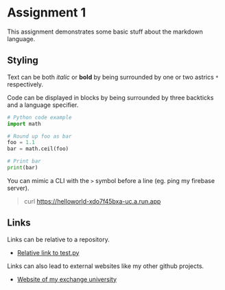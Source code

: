 # Assignment 1

This assignment demonstrates some basic stuff about the markdown language.

## Styling

Text can be both *italic* or **bold** by being surrounded by one or two astrics `*` respectively.

Code can be displayed in blocks by being surrounded by three backticks and a language specifier.

``` python
# Python code example
import math

# Round up foo as bar
foo = 1.1
bar = math.ceil(foo)

# Print bar
print(bar)
```

You can mimic a CLI with the `>` symbol before a line (eg. ping my firebase server).
> curl https://helloworld-xdo7f45bxa-uc.a.run.app

## Links

Links can be relative to a repository.

- [Relative link to test.py](test.py)

Links can also lead to external websites like my other github projects.

- [Website of my exchange university](https://www.tugraz.at/home)
